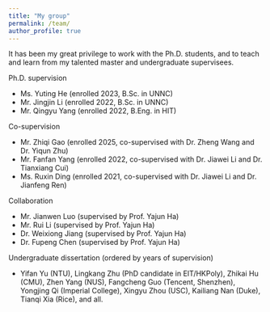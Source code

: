 ```yaml
---
title: "My group"
permalink: /team/
author_profile: true
---
```


It has been my great privilege to work with the Ph.D. students, and to teach and learn from my talented master and undergraduate supervisees. 

Ph.D. supervision
- Ms. Yuting He (enrolled 2023, B.Sc. in UNNC)
- Mr. Jingjin Li (enrolled 2022, B.Sc. in UNNC)
- Mr. Qingyu Yang (enrolled 2022, B.Eng. in HIT)

Co-supervision
- Mr. Zhiqi Gao (enrolled 2025, co-supervised with Dr. Zheng Wang and Dr. Yiqun Zhu)
- Mr. Fanfan Yang (enrolled 2022, co-supervised with Dr. Jiawei Li and Dr. Tianxiang Cui)
- Ms. Ruxin Ding (enrolled 2021, co-supervised with Dr. Jiawei Li and Dr. Jianfeng Ren)

Collaboration
- Mr. Jianwen Luo (supervised by Prof. Yajun Ha)
- Mr. Rui Li (supervised by Prof. Yajun Ha)
- Dr. Weixiong Jiang (supervised by Prof. Yajun Ha)
- Dr. Fupeng Chen (supervised by Prof. Yajun Ha)

Undergraduate dissertation (ordered by years of supervision)<br>
- Yifan Yu (NTU), Lingkang Zhu (PhD candidate in EIT/HKPoly), Zhikai Hu (CMU), Zhen Yang (NUS), Fangcheng Guo (Tencent, Shenzhen), Yongjing Qi (Imperial College), Xingyu Zhou (USC), Kailiang Nan (Duke), Tianqi Xia (Rice), and all.
